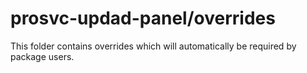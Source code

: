 # prosvc-updad-panel/overrides

This folder contains overrides which will automatically be required by package users.
